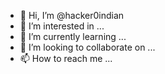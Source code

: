 - 👋 Hi, I’m @hacker0indian
- 👀 I’m interested in ...
- 🌱 I’m currently learning ...
- 💞️ I’m looking to collaborate on ...
- 📫 How to reach me ...

<!---
hacker0indian/hacker0indian is a ✨ special ✨ repository because its `README.md` (this file) appears on your GitHub profile.
You can click the Preview link to take a look at your changes.
--->
